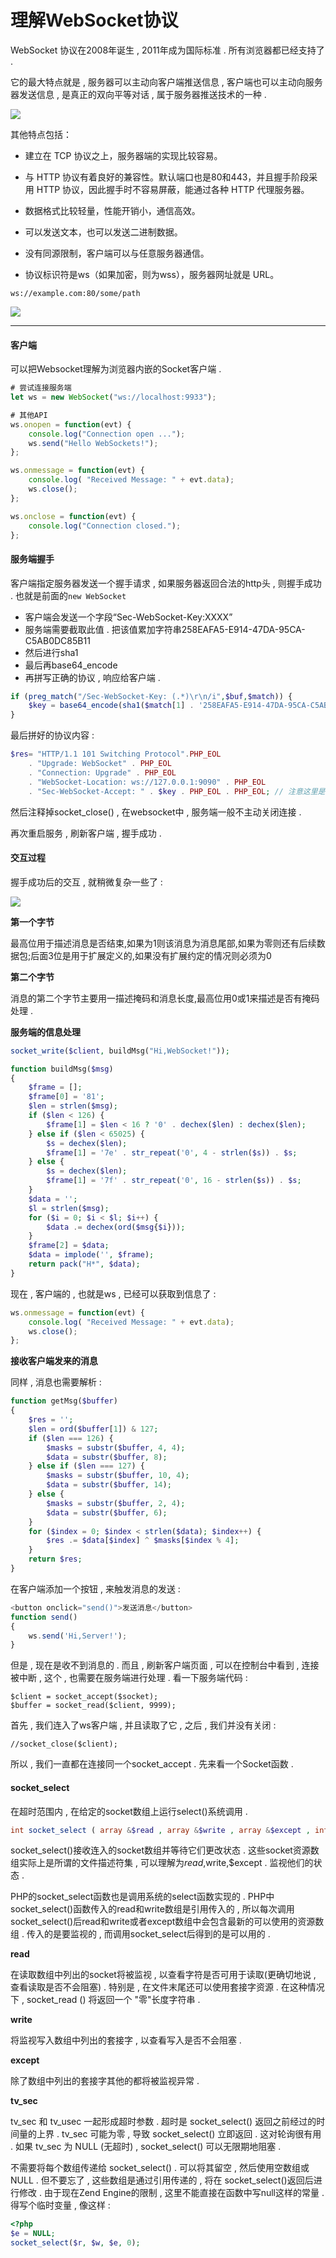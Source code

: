 # 理解WebSocket协议

WebSocket 协议在2008年诞生 , 2011年成为国际标准 . 所有浏览器都已经支持了 .

它的最大特点就是 , 服务器可以主动向客户端推送信息 , 客户端也可以主动向服务器发送信息 , 是真正的双向平等对话 , 属于服务器推送技术的一种 .

![](/assets/websocket.png)

其他特点包括：

* 建立在 TCP 协议之上，服务器端的实现比较容易。

* 与 HTTP 协议有着良好的兼容性。默认端口也是80和443，并且握手阶段采用 HTTP 协议，因此握手时不容易屏蔽，能通过各种 HTTP 代理服务器。

* 数据格式比较轻量，性能开销小，通信高效。

* 可以发送文本，也可以发送二进制数据。

* 没有同源限制，客户端可以与任意服务器通信。

* 协议标识符是ws（如果加密，则为wss），服务器网址就是 URL。

```
ws://example.com:80/some/path
```

![](/assets/wws.png)

---

#### 客户端

可以把Websocket理解为浏览器内嵌的Socket客户端 .

```js
# 尝试连接服务端
let ws = new WebSocket("ws://localhost:9933");

# 其他API
ws.onopen = function(evt) {
    console.log("Connection open ...");
    ws.send("Hello WebSockets!");
};

ws.onmessage = function(evt) {
    console.log( "Received Message: " + evt.data);
    ws.close();
};

ws.onclose = function(evt) {
    console.log("Connection closed.");
};
```

#### 服务端握手

客户端指定服务器发送一个握手请求 , 如果服务器返回合法的http头 , 则握手成功 . 也就是前面的`new WebSocket`

* 客户端会发送一个字段“Sec-WebSocket-Key:XXXX”
* 服务端需要截取此值 . 把该值累加字符串258EAFA5-E914-47DA-95CA-C5AB0DC85B11
* 然后进行sha1
* 最后再base64\_encode
* 再拼写正确的协议 , 响应给客户端 . 

```php
if (preg_match("/Sec-WebSocket-Key: (.*)\r\n/i",$buf,$match)) {
    $key = base64_encode(sha1($match[1] . '258EAFA5-E914-47DA-95CA-C5AB0DC85B11',true));
}
```

最后拼好的协议内容 :

```php
$res= "HTTP/1.1 101 Switching Protocol".PHP_EOL
    . "Upgrade: WebSocket" . PHP_EOL
    . "Connection: Upgrade" . PHP_EOL
    . "WebSocket-Location: ws://127.0.0.1:9090" . PHP_EOL
    . "Sec-WebSocket-Accept: " . $key . PHP_EOL . PHP_EOL; // 注意这里是两个换行
```

然后注释掉socket\_close\(\) , 在websocket中 , 服务端一般不主动关闭连接 .

再次重启服务 , 刷新客户端 , 握手成功 .

#### 交互过程

握手成功后的交互 , 就稍微复杂一些了 :

![](/assets/websockjaohu.png)

**第一个字节**

最高位用于描述消息是否结束,如果为1则该消息为消息尾部,如果为零则还有后续数据包;后面3位是用于扩展定义的,如果没有扩展约定的情况则必须为0

**第二个字节**

消息的第二个字节主要用一描述掩码和消息长度,最高位用0或1来描述是否有掩码处理 .

**服务端的信息处理**

```php
socket_write($client, buildMsg("Hi,WebSocket!"));

function buildMsg($msg)
{
    $frame = [];
    $frame[0] = '81';
    $len = strlen($msg);
    if ($len < 126) {
        $frame[1] = $len < 16 ? '0' . dechex($len) : dechex($len);
    } else if ($len < 65025) {
        $s = dechex($len);
        $frame[1] = '7e' . str_repeat('0', 4 - strlen($s)) . $s;
    } else {
        $s = dechex($len);
        $frame[1] = '7f' . str_repeat('0', 16 - strlen($s)) . $s;
    }
    $data = '';
    $l = strlen($msg);
    for ($i = 0; $i < $l; $i++) {
        $data .= dechex(ord($msg{$i}));
    }
    $frame[2] = $data;
    $data = implode('', $frame);
    return pack("H*", $data);
}
```

现在 , 客户端的 , 也就是ws , 已经可以获取到信息了 :

```js
ws.onmessage = function(evt) {
    console.log( "Received Message: " + evt.data);
    ws.close();
};
```

**接收客户端发来的消息**

同样 , 消息也需要解析 :

```php
function getMsg($buffer)
{
    $res = '';
    $len = ord($buffer[1]) & 127;
    if ($len === 126) {
        $masks = substr($buffer, 4, 4);
        $data = substr($buffer, 8);
    } else if ($len === 127) {
        $masks = substr($buffer, 10, 4);
        $data = substr($buffer, 14);
    } else {
        $masks = substr($buffer, 2, 4);
        $data = substr($buffer, 6);
    }
    for ($index = 0; $index < strlen($data); $index++) {
        $res .= $data[$index] ^ $masks[$index % 4];
    }
    return $res;
}
```

在客户端添加一个按钮 , 来触发消息的发送 :

```js
<button onclick="send()">发送消息</button>
function send()
{
    ws.send('Hi,Server!');
}
```

但是 , 现在是收不到消息的 . 而且 , 刷新客户端页面 , 可以在控制台中看到 , 连接被中断 , 这个 , 也需要在服务端进行处理 . 看一下服务端代码 :

```
$client = socket_accept($socket);
$buffer = socket_read($client, 9999);
```

首先 , 我们连入了ws客户端 , 并且读取了它 , 之后 , 我们并没有关闭 :

```
//socket_close($client);
```

所以 , 我们一直都在连接同一个socket\_accept . 先来看一个Socket函数 .

#### socket\_select

在超时范围内 , 在给定的socket数组上运行select\(\)系统调用 .

```php
int socket_select ( array &$read , array &$write , array &$except , int $tv_sec [, int $tv_usec = 0 ] )
```

socket\_select\(\)接收连入的socket数组并等待它们更改状态 . 这些socket资源数组实际上是所谓的文件描述符集 , 可以理解为$read,$write,$except . 监视他们的状态 .

PHP的socket\_select函数也是调用系统的select函数实现的 . PHP中socket\_select\(\)函数传入的read和write数组是引用传入的 , 所以每次调用socket\_select\(\)后read和write或者except数组中会包含最新的可以使用的资源数组 . 传入的是要监视的 , 而调用socket\_select后得到的是可以用的 .

**read**

在读取数组中列出的socket将被监视 , 以查看字符是否可用于读取\(更确切地说 , 查看读取是否不会阻塞\) . 特别是 , 在文件末尾还可以使用套接字资源 . 在这种情况下 , socket\_read \(\) 将返回一个 "零"长度字符串 .

**write**

将监视写入数组中列出的套接字 , 以查看写入是否不会阻塞 .

**except**

除了数组中列出的套接字其他的都将被监视异常 .

**tv\_sec**

tv\_sec 和 tv\_usec 一起形成超时参数 . 超时是 socket\_select\(\) 返回之前经过的时间量的上界 . tv\_sec 可能为零 , 导致 socket\_select\(\) 立即返回 . 这对轮询很有用 . 如果 tv\_sec 为 NULL \(无超时\) , socket\_select\(\) 可以无限期地阻塞 .

不需要将每个数组传递给 socket\_select\(\) . 可以将其留空 , 然后使用空数组或NULL . 但不要忘了 , 这些数组是通过引用传递的 , 将在 socket\_select\(\)返回后进行修改 . 由于现在Zend Engine的限制 , 这里不能直接在函数中写null这样的常量 . 得写个临时变量 , 像这样 : 

```php
<?php
$e = NULL;
socket_select($r, $w, $e, 0);
```



